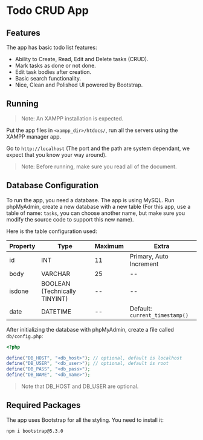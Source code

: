 # Todo CRUD App

## Features

The app has basic todo list features:

- Ability to Create, Read, Edit and Delete tasks (CRUD).
- Mark tasks as done or not done.
- Edit task bodies after creation.
- Basic search functionality.
- Nice, Clean and Polished UI powered by Bootstrap.

## Running

> Note: An XAMPP installation is expected.

Put the app files in `<xampp_dir>/htdocs/`, run all the servers using the XAMPP manager app.

Go to `http://localhost` (The port and the path are system dependant, we expect that you know your way around).

> Note: Before running, make sure you read all of the document.

## Database Configuration

To run the app, you need a database. The app is using MySQL. Run phpMyAdmin, create a new database with a new table (For this app, use a table of name: `tasks`, you can choose another name, but make sure you modify the source code to support this new name).

Here is the table configuration used:

| Property | Type                          | Maximum | Extra                          |
| -------- | ----------------------------- | ------- | ------------------------------ |
| id       | INT                           | 11      | Primary, Auto Increment        |
| body     | VARCHAR                       | 25      | --                             |
| isdone   | BOOLEAN (Technically TINYINT) | --      | --                             |
| date     | DATETIME                      | --      | Default: `current_timestamp()` |

After initializing the database with phpMyAdmin, create a file called `db/config.php`:

```php
<?php

define("DB_HOST", "<db_host>"); // optional, default is localhost
define("DB_USER", "<db_user>"); // optional, default is root
define("DB_PASS", "<db_pass>");
define("DB_NAME", "<db_name>");
```

> Note that DB_HOST and DB_USER are optional.

## Required Packages

The app uses Bootstrap for all the styling. You need to install it:

```bash
npm i bootstrap@5.3.0
```
